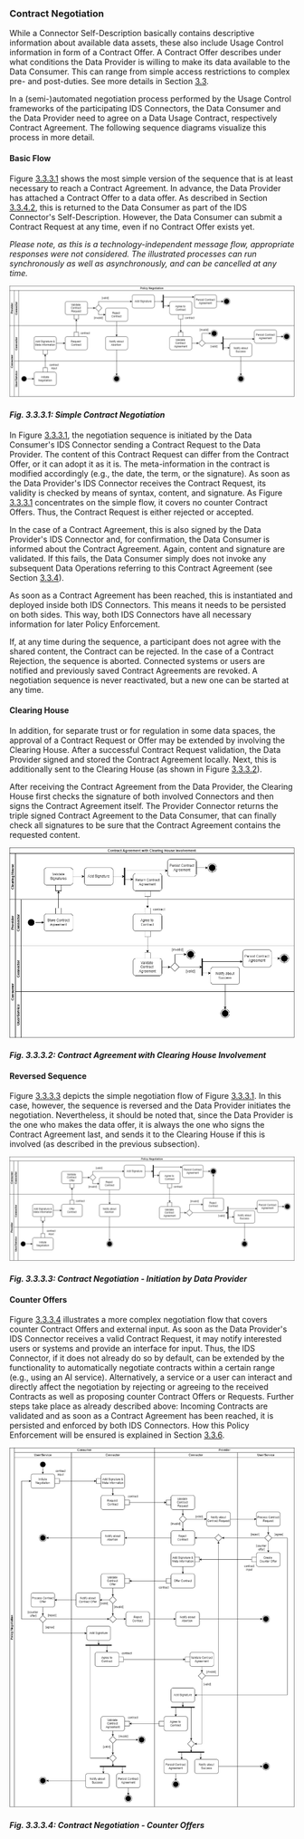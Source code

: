 ### Contract Negotiation ###

While a Connector Self-Description basically contains descriptive information about available
data assets, these also include Usage Control information in form of a Contract Offer. A Contract
Offer describes under what conditions the Data Provider is willing to make its data available to the
Data Consumer. This can range from simple access restrictions to complex pre- and post-duties. See
more details in Section [3.3](../3_3_Information_Layer). <!TODO Deep-Link to information layer explaining a contract offer.!>

In a (semi-)automated negotiation process performed by the Usage Control frameworks of the
participating IDS Connectors, the Data Consumer and the Data Provider need to agree on a Data Usage
Contract, respectively Contract Agreement. The following sequence diagrams visualize this process in
more detail.

#### Basic Flow ####

Figure [3.3.3.1](#_fig-3331-simple-contract-negotiation_) shows the most simple version of the sequence
that is at least necessary to reach a Contract Agreement. In advance, the Data Provider has attached
a Contract Offer to a data offer. As described in Section [3.3.4.2](3_4_2_Data_Offering.md), this is
returned to the Data Consumer as part of the IDS Connector's Self-Description. However, the Data
Consumer can submit a Contract Request at any time, even if no Contract Offer exists yet.

_Please note, as this is a technology-independent message flow, appropriate responses were not
considered. The illustrated processes can run synchronously as well as asynchronously, and can be
cancelled at any time._

![Simple Contract Negotiation](media/policy-negotiation-sequence-1.png)

#### _Fig. 3.3.3.1: Simple Contract Negotiation_

In Figure [3.3.3.1](#_fig-3331-simple-contract-negotiation_), the negotiation sequence is initiated by the
Data Consumer's IDS Connector sending a Contract Request to the Data Provider. The content of this
Contract Request can differ from the Contract Offer, or it can adopt it as it is. The
meta-information in the contract is modified accordingly (e.g., the date, the term, or the
signature). As soon as the Data Provider's IDS Connector receives the Contract Request, its validity
is checked by means of syntax, content, and signature. As Figure [3.3.3.1](#_fig-3331-simple-contract-negotiation_)
concentrates on the simple flow, it covers no counter Contract Offers. Thus, the Contract Request is
either rejected or accepted.

In the case of a Contract Agreement, this is also signed by the Data Provider's IDS Connector and,
for confirmation, the Data Consumer is informed about the Contract Agreement. Again, content and
signature are validated. If this fails, the Data Consumer simply does not invoke any subsequent
Data Operations referring to this Contract Agreement (see Section [3.3.4](3_3_4_Exchanging_Data.md)).

As soon as a Contract Agreement has been reached, this is instantiated and deployed inside both IDS
Connectors. This means it needs to be persisted on both sides. This way, both IDS Connectors have
all necessary information for later Policy Enforcement.

If, at any time during the sequence, a participant does not agree with the shared content, the
Contract can be rejected. In the case of a Contract Rejection, the sequence is aborted. Connected
systems or users are notified and previously saved Contract Agreements are revoked. A negotiation
sequence is never reactivated, but a new one can be started at any time.

#### Clearing House ####

In addition, for separate trust or for regulation in some data spaces, the approval of a Contract Request or Offer may be extended by
involving the Clearing House. After a successful Contract Request validation, the Data Provider
signed and stored the Contract Agreement locally. Next, this is additionally sent to the Clearing
House (as shown in Figure [3.3.3.2](#_fig-3332-contract-agreement-with-clearing-house-involvement_)).

After receiving the Contract Agreement from the Data Provider, the Clearing House first checks the
signature of both involved Connectors and then signs the Contract Agreement itself. The Provider
Connector returns the triple signed Contract Agreement to the Data Consumer, that can finally check
all signatures to be sure that the Contract Agreement contains the requested content.

![Clearing House Involvement](media/policy-negotiation-sequence-4.png)

#### _Fig. 3.3.3.2: Contract Agreement with Clearing House Involvement_

#### Reversed Sequence ####

Figure [3.3.3.3](#_fig-cc-contract-negotiation---initiation-by-data-provider_) depicts the simple
negotiation flow of Figure [3.3.3.1](#_fig-3331-contract-negotiation---initiation-by-data-provider_).
In this case, however, the sequence is reversed and the Data Provider initiates the negotiation.
Nevertheless, it should be noted that, since the Data Provider is the one who makes the data offer,
it is always the one who signs the Contract Agreement last, and sends it to the Clearing House if
this is involved (as described in the previous subsection).

![Contract Negotiation: Initiation by Data Provider](media/policy-negotiation-sequence-2.png)

#### _Fig. 3.3.3.3: Contract Negotiation - Initiation by Data Provider_

#### Counter Offers ####

Figure [3.3.3.4](#_fig-3334-contract-negotiation---counter-offers_) illustrates a more complex negotiation
flow that covers counter Contract Offers and external input. As soon as the Data Provider's IDS
Connector receives a valid Contract Request, it may notify interested users or systems and provide
an interface for input. Thus, the IDS Connector, if it does not already do so by default, can be
extended by the functionality to automatically negotiate contracts within a certain range (e.g.,
using an AI service). Alternatively, a service or a user can interact and directly affect the
negotiation by rejecting or agreeing to the received Contracts as well as proposing counter
Contract Offers or Requests. Further steps take place as already described above: Incoming Contracts
are validated and as soon as a Contract Agreement has been reached, it is persisted and enforced by
both IDS Connectors. How this Policy Enforcement will be ensured is explained in Section
[3.3.6](3_3_6_Policy_Enforcement.md).

![Contract Negotiation: Counter Offers](media/policy-negotiation-sequence-3.png)

#### _Fig. 3.3.3.4: Contract Negotiation - Counter Offers_

